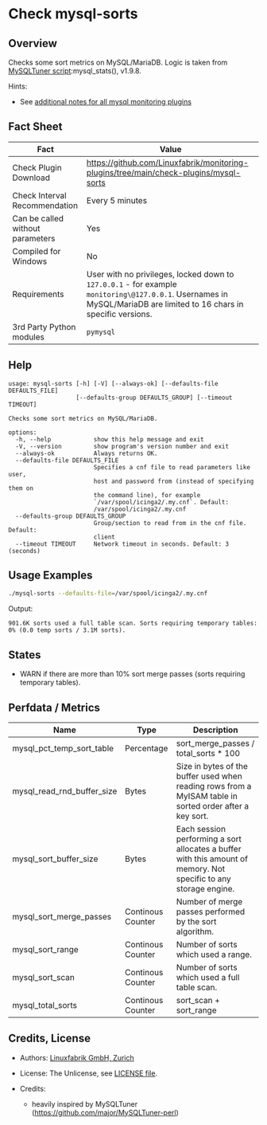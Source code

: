 # Check mysql-sorts

## Overview

Checks some sort metrics on MySQL/MariaDB. Logic is taken from [MySQLTuner script](https://github.com/major/MySQLTuner-perl):mysql_stats(), v1.9.8.

Hints:

* See [additional notes for all mysql monitoring plugins](https://github.com/Linuxfabrik/monitoring-plugins/blob/main/PLUGINS-MYSQL.md)


## Fact Sheet

| Fact | Value |
|----|----|
| Check Plugin Download                 | <https://github.com/Linuxfabrik/monitoring-plugins/tree/main/check-plugins/mysql-sorts> |
| Check Interval Recommendation         | Every 5 minutes |
| Can be called without parameters      | Yes |
| Compiled for Windows                  | No |
| Requirements                          | User with no privileges, locked down to `127.0.0.1` - for example `monitoring\@127.0.0.1`. Usernames in MySQL/MariaDB are limited to 16 chars in specific versions. |
| 3rd Party Python modules              | `pymysql` |


## Help

```text
usage: mysql-sorts [-h] [-V] [--always-ok] [--defaults-file DEFAULTS_FILE]
                   [--defaults-group DEFAULTS_GROUP] [--timeout TIMEOUT]

Checks some sort metrics on MySQL/MariaDB.

options:
  -h, --help            show this help message and exit
  -V, --version         show program's version number and exit
  --always-ok           Always returns OK.
  --defaults-file DEFAULTS_FILE
                        Specifies a cnf file to read parameters like user,
                        host and password from (instead of specifying them on
                        the command line), for example
                        `/var/spool/icinga2/.my.cnf`. Default:
                        /var/spool/icinga2/.my.cnf
  --defaults-group DEFAULTS_GROUP
                        Group/section to read from in the cnf file. Default:
                        client
  --timeout TIMEOUT     Network timeout in seconds. Default: 3 (seconds)
```


## Usage Examples

```bash
./mysql-sorts --defaults-file=/var/spool/icinga2/.my.cnf
```

Output:

```text
901.6K sorts used a full table scan. Sorts requiring temporary tables: 0% (0.0 temp sorts / 3.1M sorts).
```


## States

* WARN if there are more than 10% sort merge passes (sorts requiring temporary tables).


## Perfdata / Metrics

| Name | Type | Description |
|----|----|----|
| mysql_pct_temp_sort_table | Percentage | sort_merge_passes / total_sorts \* 100 |
| mysql_read_rnd_buffer_size | Bytes | Size in bytes of the buffer used when reading rows from a MyISAM table in sorted order after a key sort. |
| mysql_sort_buffer_size | Bytes | Each session performing a sort allocates a buffer with this amount of memory. Not specific to any storage engine. |
| mysql_sort_merge_passes | Continous Counter | Number of merge passes performed by the sort algorithm. |
| mysql_sort_range | Continous Counter | Number of sorts which used a range. |
| mysql_sort_scan | Continous Counter | Number of sorts which used a full table scan. |
| mysql_total_sorts | Continous Counter | sort_scan + sort_range |


## Credits, License

* Authors: [Linuxfabrik GmbH, Zurich](https://www.linuxfabrik.ch)

* License: The Unlicense, see [LICENSE file](https://unlicense.org/).

* Credits:

    * heavily inspired by MySQLTuner (<https://github.com/major/MySQLTuner-perl>)

